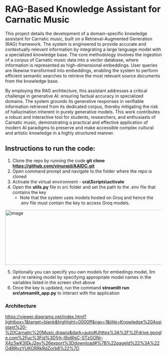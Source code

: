 # RAG-Based Knowledge Assistant for Carnatic Music

This project details the development of a domain-specific knowledge assistant for Carnatic music, built on a Retrieval-Augmented Generation (RAG) framework. The system is engineered to provide accurate and contextually relevant information by integrating a large language model with a specialized knowledge base. The core methodology involves the ingestion of a corpus of Carnatic music data into a vector database, where information is represented as high-dimensional embeddings. User queries are likewise transformed into embeddings, enabling the system to perform efficient semantic searches to retrieve the most relevant source documents from the knowledge base.

By employing the RAG architecture, this assistant addresses a critical challenge in generative AI: ensuring factual accuracy in specialized domains. The system grounds its generative responses in verifiable information retrieved from its dedicated corpus, thereby mitigating the risk of hallucination inherent in purely generative models. This work contributes a robust and interactive tool for students, researchers, and enthusiasts of Carnatic music, demonstrating a practical and effective application of modern AI paradigms to preserve and make accessible complex cultural and artistic knowledge in a highly structured manner.

## Instructions to run the code:
1. Clone the repo by running the code **git clone https://github.com/vinurajd/AAIDC.git**
2. Open command prompt and navigate to the folder where the repo is cloned
3. Activate the virtual environment - **cra\Scripts\activate**
4. Open the **utils.py** file in src folder and set the path to the .env file that contains the key
   - Note that the system uses models hosted on Groq and hence the .env file must contain the key to access Groq models.
<img width="1030" height="177" alt="image" src="https://github.com/user-attachments/assets/da32217d-df21-41b5-9da2-58dc8764147f" />

5. Optionally you can specify you own models for embedings model, llm and re ranking model by specifying appropriate model names in the variables listed in the screen shot above
6. Once the key is updated, run the command **streamlit run src\streamlit_app.py** to interact with the application

### Architecture 
https://viewer.diagrams.net/index.html?lightbox=1&target=blank&highlight=0000ff&nav=1&title=Knowledge%20Assistant%20-%20Carnatic%20Music.drawio&dark=auto#Uhttps%3A%2F%2Fdrive.google.com%2Fuc%3Fid%3D1rh-I9oWgC-STzGONr-X4z3wK3IEkJ2ev%26export%3Ddownload#%7B%22pageId%22%3A%22O4RRyzYUKORRkRdZorb8%22%7D
